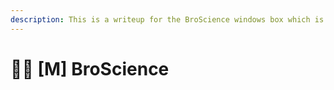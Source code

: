 ```yaml
---
description: This is a writeup for the BroScience windows box which is ranked as Medium
---
```


# 👨🔬 \[M] BroScience

